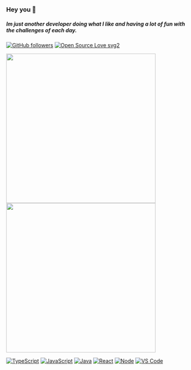 ### Hey you :pushpin: 
#####  Im just another developer doing what I like and having a lot of fun with the challenges of each day.



[![GitHub followers](https://img.shields.io/github/followers/MirosmarOliveira?label=Followers&style=social)](https://github.com/MirosmarOliveira?tab=followers)  [![Open Source Love svg2](https://badges.frapsoft.com/os/v2/open-source.svg?v=103)](https://github.com/ellerbrock/open-source-badges/) <!--  ![Visitors](https://visitor-badge.glitch.me/badge?page_id=MirosmarOliveira.MirosmarOliveira)  -->

<!-- ![Mirosmar Oliveira github stats](https://github-readme-stats.vercel.app/api?username=MirosmarOliveira&show_icons=true&theme=radical)-->
<td><img width="400px" align="left" src="https://github-readme-stats.vercel.app/api/top-langs/?username=MirosmarOliveira&show_icons=true&theme=radical" /></td>

<td><img width="400px" align="center" src="https://github-readme-stats.vercel.app/api?username=MirosmarOliveira&show_icons=true&theme=radical"/></td>                     

   [![TypeScript](https://aleen42.github.io/badges/src/typescript.svg)](https://github.com/aleen42/badges)   [![JavaScript](https://aleen42.github.io/badges/src/javascript.svg)](https://github.com/aleen42/badges)  [![Java](https://badges.aleen42.com/src/java.svg)](https://github.com/aleen42/badges)    [![React](https://aleen42.github.io/badges/src/react.svg)](https://github.com/aleen42/badges)   [![Node](https://aleen42.github.io/badges/src/node.svg)](https://github.com/aleen42/badges)   [![VS Code](https://aleen42.github.io/badges/src/visual_studio_code.svg)](https://github.com/aleen42/badges)
 
<!--
**MirosmarOliveira/MirosmarOliveira** is a ✨ _special_ ✨ repository because its `README.md` (this file) appears on your GitHub profile.

Here are some ideas to get you started:

- 🔭 I’m currently working on ...
- 🌱 I’m currently learning ...
- 👯 I’m looking to collaborate on ...
- 🤔 I’m looking for help with ...
- 💬 Ask me about ...
- 📫 How to reach me: ...
- 😄 Pronouns: ...
- ⚡ Fun fact: ...
-->
